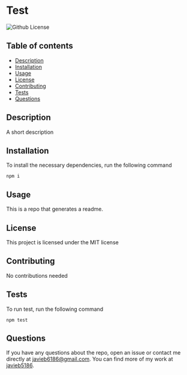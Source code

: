 
  # Test
  ![Github License](https://img.shields.io/badge/license-MIT-blue.svg)

  ## Table of contents

  - [Description](#description)
  - [Installation](#installation)
  - [Usage](#usage)
  - [License](#license)
  - [Contributing](#contributing)
  - [Tests](#tests)
  - [Questions](#questions)

  ## Description
  A short description

  ## Installation
  To install the necessary dependencies, run the following command
  ```
  npm i
  ```

  ## Usage
  This is a repo that generates a readme.

  ## License
  This project is licensed under the MIT license

  ## Contributing
  No contributions needed

  ## Tests
  To run test, run the following command
  ```
  npm test
  ```

  ## Questions
  If you have any questions about the repo, open an issue or contact me directly at javieb6186@gmail.com. You can find more of my work at [javieb5186](https://github.com/javieb5186).